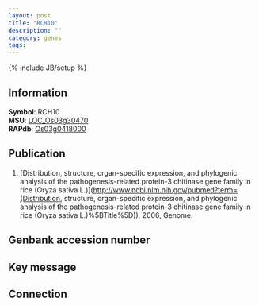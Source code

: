 ```yaml
---
layout: post
title: "RCH10"
description: ""
category: genes
tags: 
---
```

{% include JB/setup %}

## Information
__Symbol__: RCH10  
__MSU__: [LOC_Os03g30470](http://rice.plantbiology.msu.edu/cgi-bin/ORF_infopage.cgi?orf=LOC_Os03g30470)  
__RAPdb__: [Os03g0418000](http://rapdb.dna.affrc.go.jp/viewer/gbrowse_details/irgsp1?name=Os03g0418000)  

## Publication
1. [Distribution, structure, organ-specific expression, and phylogenic analysis of the pathogenesis-related protein-3 chitinase gene family in rice (Oryza sativa L.)](http://www.ncbi.nlm.nih.gov/pubmed?term=(Distribution, structure, organ-specific expression, and phylogenic analysis of the pathogenesis-related protein-3 chitinase gene family in rice (Oryza sativa L.)%5BTitle%5D)), 2006, Genome.

## Genbank accession number

## Key message

## Connection


